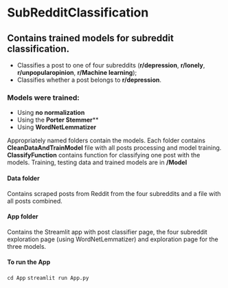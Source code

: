 # SubRedditClassification

## Contains trained models for subreddit classification. 
- Classifies a post to one of four subreddits (**r/depression**, **r/lonely**, **r/unpopularopinion**, **r/Machine learning**);
- Classifies whether a post belongs to **r/depression**.

### Models were trained:
- Using **no normalization**
- Using the **Porter Stemmer****
- Using **WordNetLemmatizer**

Appropriately named folders contain the models. Each folder contains **CleanDataAndTrainModel** file with all posts processing and model training. **ClassifyFunction** contains function for classifying one post with the models. Training, testing  data and trained models are in **/Model**

####  Data folder
Contains scraped posts from Reddit from the four subreddits and a file with all posts combined.
#### App folder
Contains the Streamlit app with post classifier page, the four subreddit exploration page (using WordNetLemmatizer) and exploration page for the three models.
#### To run the App
`cd App`
`streamlit run App.py`

